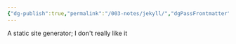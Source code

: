 ```yaml
---
{"dg-publish":true,"permalink":"/003-notes/jekyll/","dgPassFrontmatter":true,"noteIcon":""}
---
```



A static site generator; I don't really like it